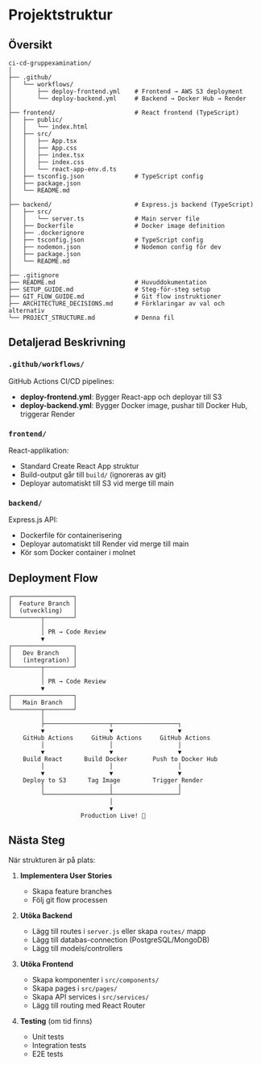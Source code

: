 # Projektstruktur

## Översikt

```
ci-cd-gruppexamination/
│
├── .github/
│   └── workflows/
│       ├── deploy-frontend.yml    # Frontend → AWS S3 deployment
│       └── deploy-backend.yml     # Backend → Docker Hub → Render
│
├── frontend/                      # React frontend (TypeScript)
│   ├── public/
│   │   └── index.html
│   ├── src/
│   │   ├── App.tsx
│   │   ├── App.css
│   │   ├── index.tsx
│   │   ├── index.css
│   │   └── react-app-env.d.ts
│   ├── tsconfig.json              # TypeScript config
│   ├── package.json
│   └── README.md
│
├── backend/                       # Express.js backend (TypeScript)
│   ├── src/
│   │   └── server.ts              # Main server file
│   ├── Dockerfile                 # Docker image definition
│   ├── .dockerignore
│   ├── tsconfig.json              # TypeScript config
│   ├── nodemon.json               # Nodemon config för dev
│   ├── package.json
│   └── README.md
│
├── .gitignore
├── README.md                      # Huvuddokumentation
├── SETUP_GUIDE.md                 # Steg-för-steg setup
├── GIT_FLOW_GUIDE.md              # Git flow instruktioner
├── ARCHITECTURE_DECISIONS.md      # Förklaringar av val och alternativ
└── PROJECT_STRUCTURE.md           # Denna fil
```

## Detaljerad Beskrivning

### `.github/workflows/`

GitHub Actions CI/CD pipelines:

- **deploy-frontend.yml**: Bygger React-app och deployar till S3
- **deploy-backend.yml**: Bygger Docker image, pushar till Docker Hub, triggerar Render

### `frontend/`

React-applikation:

- Standard Create React App struktur
- Build-output går till `build/` (ignoreras av git)
- Deployar automatiskt till S3 vid merge till main

### `backend/`

Express.js API:

- Dockerfile för containerisering
- Deployar automatiskt till Render vid merge till main
- Kör som Docker container i molnet

## Deployment Flow

```
┌─────────────────┐
│  Feature Branch │
│  (utveckling)   │
└────────┬────────┘
         │
         │ PR → Code Review
         ▼
┌─────────────────┐
│   Dev Branch    │
│   (integration) │
└────────┬────────┘
         │
         │ PR → Code Review
         ▼
┌─────────────────┐
│   Main Branch   │
└────────┬────────┘
         │
         ├──────────────────┬──────────────────┐
         ▼                  ▼                  ▼
    GitHub Actions     GitHub Actions     GitHub Actions
         │                  │                  │
         ▼                  ▼                  ▼
    Build React      Build Docker       Push to Docker Hub
         │                  │                  │
         ▼                  ▼                  ▼
    Deploy to S3      Tag Image         Trigger Render
         │                  │                  │
         └──────────────────┴──────────────────┘
                            │
                            ▼
                    Production Live! 🚀
```

## Nästa Steg

När strukturen är på plats:

1. **Implementera User Stories**

   - Skapa feature branches
   - Följ git flow processen

2. **Utöka Backend**

   - Lägg till routes i `server.js` eller skapa `routes/` mapp
   - Lägg till databas-connection (PostgreSQL/MongoDB)
   - Lägg till models/controllers

3. **Utöka Frontend**

   - Skapa komponenter i `src/components/`
   - Skapa pages i `src/pages/`
   - Skapa API services i `src/services/`
   - Lägg till routing med React Router

4. **Testing** (om tid finns)
   - Unit tests
   - Integration tests
   - E2E tests
